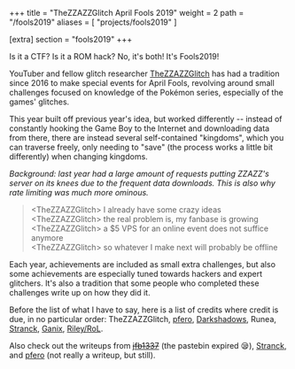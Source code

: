 +++
title = "TheZZAZZGlitch April Fools 2019"
weight = 2
path = "/fools2019"
aliases = [ "projects/fools2019" ]

[extra]
section = "fools2019"
+++

Is it a CTF? Is it a ROM hack? No, it's both! It's Fools2019!

<!-- more -->

YouTuber and fellow glitch researcher [TheZZAZZGlitch](//www.youtube.com/user/TheZZAZZGlitch) has had a tradition since 2016 to make special events for April Fools, revolving around small challenges focused on knowledge of the Pokémon series, especially of the games' glitches.

This year built off previous year's idea, but worked differently -- instead of constantly hooking the Game Boy to the Internet and downloading data from there, there are instead several self-contained "kingdoms", which you can traverse freely, only needing to "save" (the process works a little bit differently) when changing kingdoms.

*Background: last year had a large amount of requests putting ZZAZZ's server on its knees due to the frequent data downloads. This is also why rate limiting was much more ominous.*

> \<TheZZAZZGlitch\> I already have some crazy ideas<br>
> \<TheZZAZZGlitch\> the real problem is, my fanbase is growing<br>
> \<TheZZAZZGlitch\> a $5 VPS for an online event does not suffice anymore<br>
> \<TheZZAZZGlitch\> so whatever I make next will probably be offline<br>

Each year, achievements are included as small extra challenges, but also some achievements are especially tuned towards hackers and expert glitchers. It's also a tradition that some people who completed these challenges write up on how they did it.

Before the list of what I have to say, here is a list of credits where credit is due, in no particular order: TheZZAZZGlitch, [pfero](//github.com/mid-kid), [Darkshadows](//twitter.com/darkshadows9776), Runea, [Stranck](//twitter.com/LStranck), [Ganix](//github.com/KernelEquinox), [Riley/RoL](//twitter.com/TheWack0lian).

Also check out the writeups from <del><a href="//pastebin.com/rLQuSrWd">jfb1337</a></del> (the pastebin expired 😪), [Stranck](//pastebin.com/KNBLRwGD), and [pfero](//mid-kid.root.sx/git/mid-kid/fools2019) (not really a writeup, but still).

